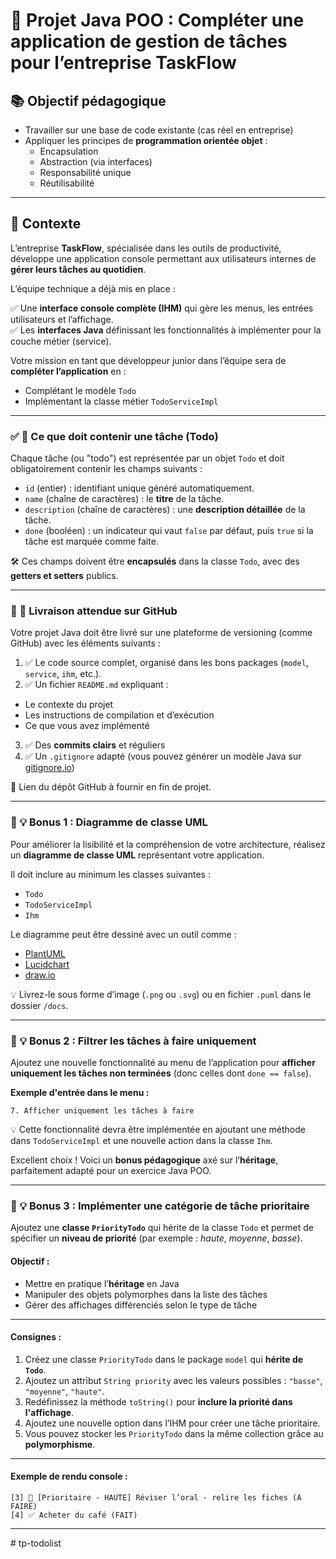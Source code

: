 # 📝 Projet Java POO : Compléter une application de gestion de tâches pour l’entreprise TaskFlow

## 📚 Objectif pédagogique

- Travailler sur une base de code existante (cas réel en entreprise)
- Appliquer les principes de **programmation orientée objet** :
  - Encapsulation
  - Abstraction (via interfaces)
  - Responsabilité unique
  - Réutilisabilité

---

## 🎯 Contexte

L’entreprise **TaskFlow**, spécialisée dans les outils de productivité, développe une application console permettant aux utilisateurs internes de **gérer leurs tâches au quotidien**.

L’équipe technique a déjà mis en place :

✅ Une **interface console complète (IHM)** qui gère les menus, les entrées utilisateurs et l’affichage.  
✅ Les **interfaces Java** définissant les fonctionnalités à implémenter pour la couche métier (service).

Votre mission en tant que développeur junior dans l’équipe sera de **compléter l’application** en :

- Complétant le modèle `Todo`
- Implémentant la classe métier `TodoServiceImpl`

---

### ✅ 📌 Ce que doit contenir une tâche (Todo)

Chaque tâche (ou "todo") est représentée par un objet `Todo` et doit obligatoirement contenir les champs suivants :

* `id` (entier) : identifiant unique généré automatiquement.
* `name` (chaîne de caractères) : le **titre** de la tâche.
* `description` (chaîne de caractères) : une **description détaillée** de la tâche.
* `done` (booléen) : un indicateur qui vaut `false` par défaut, puis `true` si la tâche est marquée comme faite.

🛠️ Ces champs doivent être **encapsulés** dans la classe `Todo`, avec des **getters et setters** publics.


---

### 🚀 📂 Livraison attendue sur GitHub

Votre projet Java doit être livré sur une plateforme de versioning (comme GitHub) avec les éléments suivants :

1. ✅ Le code source complet, organisé dans les bons packages (`model`, `service`, `ihm`, etc.).
2. ✅ Un fichier `README.md` expliquant :

  * Le contexte du projet
  * Les instructions de compilation et d’exécution
  * Ce que vous avez implémenté
3. ✅ Des **commits clairs** et réguliers
4. ✅ Un `.gitignore` adapté (vous pouvez générer un modèle Java sur [gitignore.io](https://www.toptal.com/developers/gitignore))

🎯 Lien du dépôt GitHub à fournir en fin de projet.

---

### 🔎 💡 Bonus 1 : Diagramme de classe UML

Pour améliorer la lisibilité et la compréhension de votre architecture, réalisez un **diagramme de classe UML** représentant votre application.

Il doit inclure au minimum les classes suivantes :

* `Todo`
* `TodoServiceImpl`
* `Ihm`

Le diagramme peut être dessiné avec un outil comme :

* [PlantUML](https://plantuml.com/fr/)
* [Lucidchart](https://www.lucidchart.com/)
* [draw.io](https://app.diagrams.net/)

💡 Livrez-le sous forme d’image (`.png` ou `.svg`) ou en fichier `.puml` dans le dossier `/docs`.

---

### 🧠 💡 Bonus 2 : Filtrer les tâches à faire uniquement

Ajoutez une nouvelle fonctionnalité au menu de l’application pour **afficher uniquement les tâches non terminées** (donc celles dont `done == false`).

**Exemple d'entrée dans le menu :**

```
7. Afficher uniquement les tâches à faire
```

💡 Cette fonctionnalité devra être implémentée en ajoutant une méthode dans `TodoServiceImpl` et une nouvelle action dans la classe `Ihm`.

Excellent choix ! Voici un **bonus pédagogique** axé sur l’**héritage**, parfaitement adapté pour un exercice Java POO.

---

### 🧠 💡 Bonus 3 : Implémenter une catégorie de tâche prioritaire

Ajoutez une **classe `PriorityTodo`** qui hérite de la classe `Todo` et permet de spécifier un **niveau de priorité** (par exemple : *haute*, *moyenne*, *basse*).

#### Objectif :

* Mettre en pratique l’**héritage** en Java
* Manipuler des objets polymorphes dans la liste des tâches
* Gérer des affichages différenciés selon le type de tâche

---

#### Consignes :

1. Créez une classe `PriorityTodo` dans le package `model` qui **hérite de `Todo`**.
2. Ajoutez un attribut `String priority` avec les valeurs possibles : `"basse"`, `"moyenne"`, `"haute"`.
3. Redéfinissez la méthode `toString()` pour **inclure la priorité dans l'affichage**.
4. Ajoutez une nouvelle option dans l’IHM pour créer une tâche prioritaire.
5. Vous pouvez stocker les `PriorityTodo` dans la même collection grâce au **polymorphisme**.

---

#### Exemple de rendu console :

```
[3] 🔴 [Prioritaire - HAUTE] Réviser l’oral - relire les fiches (À FAIRE)
[4] ✅ Acheter du café (FAIT)
```

---





#   t p - t o d o l i s t  
 